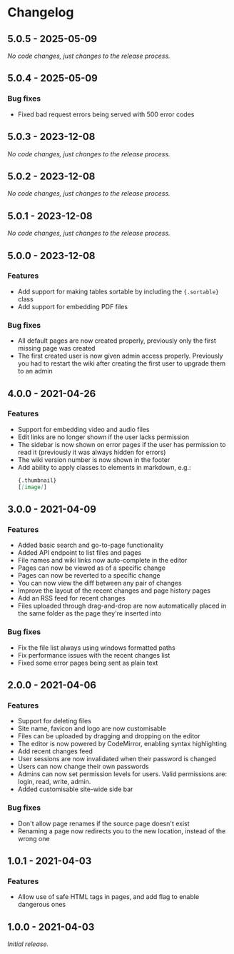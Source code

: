 # Changelog

## 5.0.5 - 2025-05-09

_No code changes, just changes to the release process._

## 5.0.4 - 2025-05-09

### Bug fixes

* Fixed bad request errors being served with 500 error codes

## 5.0.3 - 2023-12-08

_No code changes, just changes to the release process._

## 5.0.2 - 2023-12-08

_No code changes, just changes to the release process._

## 5.0.1 - 2023-12-08

_No code changes, just changes to the release process._

## 5.0.0 - 2023-12-08

### Features

* Add support for making tables sortable by including the `{.sortable}` class
* Add support for embedding PDF files

### Bug fixes

* All default pages are now created properly, previously only the first
  missing page was created
* The first created user is now given admin access properly. Previously you
  had to restart the wiki after creating the first user to upgrade them to an
  admin

## 4.0.0 - 2021-04-26

### Features

* Support for embedding video and audio files
* Edit links are no longer shown if the user lacks permission
* The sidebar is now shown on error pages if the user has permission to read it
  (previously it was always hidden for errors)
* The wiki version number is now shown in the footer
* Add ability to apply classes to elements in markdown, e.g.:
   ```markdown
   {.thumbnail}
   [[image]]
   ```

## 3.0.0 - 2021-04-09

### Features

* Added basic search and go-to-page functionality
* Added API endpoint to list files and pages
* File names and wiki links now auto-complete in the editor
* Pages can now be viewed as of a specific change
* Pages can now be reverted to a specific change
* You can now view the diff between any pair of changes
* Improve the layout of the recent changes and page history pages
* Add an RSS feed for recent changes
* Files uploaded through drag-and-drop are now automatically placed in the
  same folder as the page they're inserted into

### Bug fixes

* Fix the file list always using windows formatted paths
* Fix performance issues with the recent changes list
* Fixed some error pages being sent as plain text

## 2.0.0 - 2021-04-06

### Features

* Support for deleting files
* Site name, favicon and logo are now customisable
* Files can be uploaded by dragging and dropping on the editor
* The editor is now powered by CodeMirror, enabling syntax highlighting
* Add recent changes feed
* User sessions are now invalidated when their password is changed
* Users can now change their own passwords
* Admins can now set permission levels for users. Valid permissions are:
  login, read, write, admin.
* Added customisable site-wide side bar

### Bug fixes

* Don't allow page renames if the source page doesn't exist
* Renaming a page now redirects you to the new location, instead of the wrong one

## 1.0.1 - 2021-04-03

### Features

* Allow use of safe HTML tags in pages, and add flag to enable dangerous ones

## 1.0.0 - 2021-04-03

_Initial release._
